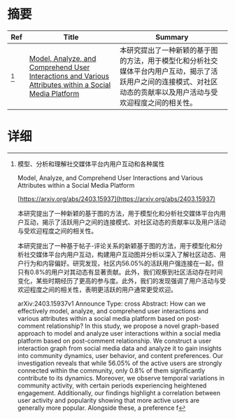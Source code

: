 # 摘要

| Ref | Title | Summary |
| --- | --- | --- |
| [^1] | [Model, Analyze, and Comprehend User Interactions and Various Attributes within a Social Media Platform](https://arxiv.org/abs/2403.15937) | 本研究提出了一种新颖的基于图的方法，用于模型化和分析社交媒体平台内用户互动，揭示了活跃用户之间的连接模式、对社区动态的贡献率以及用户活动与受欢迎程度之间的相关性。 |

# 详细

[^1]: 模型、分析和理解社交媒体平台内用户互动和各种属性

    Model, Analyze, and Comprehend User Interactions and Various Attributes within a Social Media Platform

    [https://arxiv.org/abs/2403.15937](https://arxiv.org/abs/2403.15937)

    本研究提出了一种新颖的基于图的方法，用于模型化和分析社交媒体平台内用户互动，揭示了活跃用户之间的连接模式、对社区动态的贡献率以及用户活动与受欢迎程度之间的相关性。

    

    本研究提出了一种基于帖子-评论关系的新颖基于图的方法，用于模型化和分析社交媒体平台内用户互动，构建用户互动图并分析以深入了解社区动态、用户行为和内容偏好。研究发现，社区内56.05%的活跃用户强连接在一起，但只有0.8%的用户对其动态有显著贡献。此外，我们观察到社区活动存在时间变化，某些时期经历了更高的参与度。此外，我们的发现强调了用户活动与受欢迎程度之间的相关性，表明更活跃的用户通常更受欢迎。

    arXiv:2403.15937v1 Announce Type: cross  Abstract: How can we effectively model, analyze, and comprehend user interactions and various attributes within a social media platform based on post-comment relationship? In this study, we propose a novel graph-based approach to model and analyze user interactions within a social media platform based on post-comment relationship. We construct a user interaction graph from social media data and analyze it to gain insights into community dynamics, user behavior, and content preferences. Our investigation reveals that while 56.05% of the active users are strongly connected within the community, only 0.8% of them significantly contribute to its dynamics. Moreover, we observe temporal variations in community activity, with certain periods experiencing heightened engagement. Additionally, our findings highlight a correlation between user activity and popularity showing that more active users are generally more popular. Alongside these, a preference f
    

